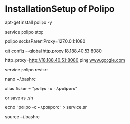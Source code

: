 # InstallationSetup of Polipo

apt-get install polipo -y

service polipo stop

polipo socksParentProxy=127.0.0.1:1080

git config --global http.proxy 18.188.40.53:8080

http_proxy=http://18.188.40.53:8080 ping www.google.com

service polipo restart

nano ~/.bashrc

alias fisher = "polipo -c ~/.poliporc"

or save as .sh

echo "polipo -c ~/.poliporc" > service.sh

source ~/.bashrc
